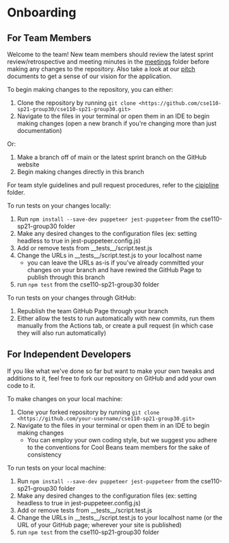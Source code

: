 # Onboarding
## For Team Members
Welcome to the team! New team members should review the latest sprint review/retrospective and meeting minutes in the [meetings](https://github.com/cse110-sp21-group30/cse110-sp21-group30/tree/small-fixes/admin/meetings) folder before making any changes to the repository. Also take a look at our [pitch](https://github.com/cse110-sp21-group30/cse110-sp21-group30/tree/small-fixes/specs/pitch) documents to get a sense of our vision for the application.

To begin making changes to the repository, you can either:
1. Clone the repository by running `git clone <https://github.com/cse110-sp21-group30/cse110-sp21-group30.git>`
2. Navigate to the files in your terminal or open them in an IDE to begin making changes (open a new branch if you're changing more than just documentation)

Or:
1. Make a branch off of main or the latest sprint branch on the GitHub website
2. Begin making changes directly in this branch

For team style guidelines and pull request procedures, refer to the [cipipline](https://github.com/cse110-sp21-group30/cse110-sp21-group30/tree/small-fixes/admin/cipipeline) folder. 

To run tests on your changes locally:
1. Run `npm install --save-dev puppeteer jest-puppeteer` from the cse110-sp21-group30 folder
2. Make any desired changes to the configuration files (ex: setting headless to true in jest-puppeteer.config.js)
3. Add or remove tests from \_\_tests\_\_/script.test.js
4. Change the URLs in \_\_tests\_\_/script.test.js to your localhost name
    - you can leave the URLs as-is if you've already committed your changes on your branch and have rewired the GitHub Page to publish through this branch
6. run `npm test` from the cse110-sp21-group30 folder

To run tests on your changes through GitHub:
1. Republish the team GitHub Page through your branch
2. Either allow the tests to run automatically with new commits, run them manually from the Actions tab, or create a pull request (in which case they will also run automatically)

## For Independent Developers
If you like what we've done so far but want to make your own tweaks and additions to it, feel free to fork our repository on GitHub and add your own code to it.

To make changes on your local machine:
1. Clone your forked repository by running `git clone <https://github.com/your-username/cse110-sp21-group30.git>`
2. Navigate to the files in your terminal or open them in an IDE to begin making changes
    - You can employ your own coding style, but we suggest you adhere to the conventions for Cool Beans team members for the sake of consistency

To run tests on your local machine:
1. Run `npm install --save-dev puppeteer jest-puppeteer` from the cse110-sp21-group30 folder
2. Make any desired changes to the configuration files (ex: setting headless to true in jest-puppeteer.config.js)
3. Add or remove tests from \_\_tests\_\_/script.test.js
4. Change the URLs in \_\_tests\_\_/script.test.js to your localhost name (or the URL of your GitHub page; wherever your site is published)
5. run `npm test` from the cse110-sp21-group30 folder
